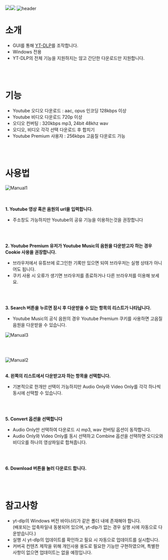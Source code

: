 <img src="https://img.shields.io/badge/Python-3776AB?style=flat&logo=React&logoColor=white"/><img src="https://img.shields.io/badge/Windows-0078D4?style=flat&logo=React&logoColor=white"/>
![header](https://capsule-render.vercel.app/api?type=soft&color=0:C29EFF,100:A6C4FF&height=100&section=header&text=YTDL-GUI&fontSize=70&desc=Front-end%20of%20yt-dlp%20for%20Windows&fontColor=ffffff&descAlign=55&descAlignY=85)
<br>
# 소개
<ul dir="auto">
  <li>GUI를 통해 <a href="https://github.com/yt-dlp/yt-dlp)https://github.com/yt-dlp/yt-dlp">YT-DLP</a>를 조작합니다.</li>
  <li>Windows 전용</li>
  <li>YT-DLP의 전체 기능을 지원하지는 않고 간단한 다운로드만 지원합니다.</li>  
</ul>

<br><br>
# 기능
<ul dir="auto">
  <li>Youtube 오디오 다운로드 : aac, opus 인코딩 128kbps 이상</li>
  <li>Youtube 비디오 다운로드 720p 이상</li>
  <li>오디오 컨버팅 : 320kbps mp3, 24bit 48khz wav</li>
  <li>오디오, 비디오 각각 선택 다운로드 후 합치기</li>
  <li>Youtube Premium 사용자 : 256kbps 고음질 다운로드 가능</li>
</ul>

<br><br>
# 사용법
![Manual1](https://github.com/hangoon-p/Youtube-Downloader-YT-DLP-GUI-for-Windows-/assets/11846563/6879e83b-ddef-4061-b07f-83e05181fac6)

<br><br><strong>1. Youtube 영상 혹은 음원의 url을 입력합니다.</strong>
   <ul dir="auto">
   <li>주소창도 가능하지만 Youtube의 공유 기능을 이용하는것을 권장합니다</li></ul><br>
   
<br><strong>2. Youtube Premium 유저가 Youtube Music의 음원을 다운받고자 하는 경우 Cookie 사용을 권장합니다.</strong>
   <ul dir="auto">
   <li>브라우저에서 유튜브에 로그인한 기록만 있으면 되여 브라우저는 실행 상태가 아니어도 됩니다.</li>
   <li>쿠키 사용 시 오류가 생기면 브라우저를 종료하거나 다른 브라우저를 이용해 보세요.</li></ul><br>
   
<br><strong>3. Search 버튼을 누르면 잠시 후 다운받을 수 있는 항목의 리스트가 나타납니다.</strong>
   <ul dir="auto">
   <li>Youtube Music의 공식 음원의 경우 Youtube Premium 쿠키를 사용하면 고음질 음원을 다운받을 수 있습니다.</li></ul>   
   
![Manual3](https://github.com/hangoon-p/Youtube-Downloader-YT-DLP-GUI-for-Windows-/assets/11846563/7c2d45c6-ca4c-40f8-a663-1a31e4f45bf0)
  
   <br><br>

![Manual2](https://github.com/hangoon-p/Youtube-Downloader-YT-DLP-GUI-for-Windows-/assets/11846563/2428742c-2826-431e-b5fa-a64bc61224f0)

<br><strong>4. 왼쪽의 리스트에서 다운받고자 하는 항목을 선택합니다.</strong>
   <ul dir="auto">
   <li>기본적으로 한개만 선택이 가능하지만 Audio Only와 Video Only를 각각 하나씩 동시에 선택할 수 있습니다.</li></ul><br>
   
<br><strong>5. Convert 옵션을 선택합니다</strong>
   <ul dir="auto">
   <li>Audio Only만 선택하여 다운로드 시 mp3, wav 컨버팅 옵션이 동작합니다.</li>
   <li>Audio Only와 Video Only를 동시 선택하고 Combine 옵션을 선택하면 오디오와 비디오를 하나의 영상파일로 합쳐줍니다.</li></ul><br>
   
<br><strong>6. Download 버튼을 눌러 다운로드 합니다.</strong>

<br><br>
# 참고사항
<ul dir="auto">
  <li>yt-dlp의 Windows 버전 바이너리가 같은 폴더 내에 존재해야 합니다.<br>(배포되는 압축파일내 동봉되어 있으며, yt-dlp가 없는 경우 실행 시에 자동으로 다운받습니다.)</li>
  <li>실행 시 yt-dlp의 업데이트를 확인하고 필요 시 자동으로 업데이트를 실시합니다.</li>
  <li>커버곡 컨텐츠 제작을 위해 개인사용 용도로 필요한 기능만 구현하였으며, 특별한 사항이 없으면 업데이트는 없을 예정입니다.</li>
</ul>
